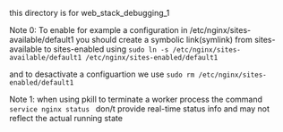 this directory is for web_stack_debugging_1

Note 0: To enable for example a configuration in /etc/nginx/sites-available/default1 you should create a symbolic link(symlink)
from sites-available to sites-enabled  using ```sudo ln -s /etc/nginx/sites-available/default1 /etc/nginx/sites-enabled/default1```

and to desactivate a configuartion we use
```sudo rm /etc/nginx/sites-enabled/default1```

Note 1: when using pkill to terminate a worker process the command ```service nginx status ``` don/t provide real-time status info and may not reflect the actual running state
